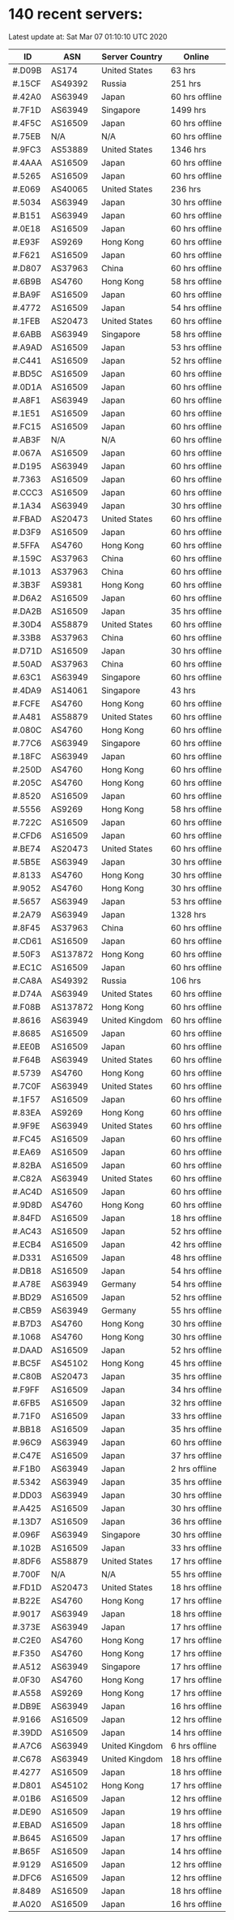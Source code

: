 # 140 recent servers:

Latest update at: Sat Mar 07 01:10:10 UTC 2020

| ID | ASN | Server Country | Online |
| -- | --- | -------------- | ------ |
| #.D09B | AS174 | United States | 63 hrs |
| #.15CF | AS49392 | Russia | 251 hrs |
| #.42A0 | AS63949 | Japan | 60 hrs offline |
| #.7F1D | AS63949 | Singapore | 1499 hrs |
| #.4F5C | AS16509 | Japan | 60 hrs offline |
| #.75EB | N/A | N/A | 60 hrs offline |
| #.9FC3 | AS53889 | United States | 1346 hrs |
| #.4AAA | AS16509 | Japan | 60 hrs offline |
| #.5265 | AS16509 | Japan | 60 hrs offline |
| #.E069 | AS40065 | United States | 236 hrs |
| #.5034 | AS63949 | Japan | 30 hrs offline |
| #.B151 | AS63949 | Japan | 60 hrs offline |
| #.0E18 | AS16509 | Japan | 60 hrs offline |
| #.E93F | AS9269 | Hong Kong | 60 hrs offline |
| #.F621 | AS16509 | Japan | 60 hrs offline |
| #.D807 | AS37963 | China | 60 hrs offline |
| #.6B9B | AS4760 | Hong Kong | 58 hrs offline |
| #.BA9F | AS16509 | Japan | 60 hrs offline |
| #.4772 | AS16509 | Japan | 54 hrs offline |
| #.1FEB | AS20473 | United States | 60 hrs offline |
| #.6ABB | AS63949 | Singapore | 58 hrs offline |
| #.A9AD | AS16509 | Japan | 53 hrs offline |
| #.C441 | AS16509 | Japan | 52 hrs offline |
| #.BD5C | AS16509 | Japan | 60 hrs offline |
| #.0D1A | AS16509 | Japan | 60 hrs offline |
| #.A8F1 | AS63949 | Japan | 60 hrs offline |
| #.1E51 | AS16509 | Japan | 60 hrs offline |
| #.FC15 | AS16509 | Japan | 60 hrs offline |
| #.AB3F | N/A | N/A | 60 hrs offline |
| #.067A | AS16509 | Japan | 60 hrs offline |
| #.D195 | AS63949 | Japan | 60 hrs offline |
| #.7363 | AS16509 | Japan | 60 hrs offline |
| #.CCC3 | AS16509 | Japan | 60 hrs offline |
| #.1A34 | AS63949 | Japan | 30 hrs offline |
| #.FBAD | AS20473 | United States | 60 hrs offline |
| #.D3F9 | AS16509 | Japan | 60 hrs offline |
| #.5FFA | AS4760 | Hong Kong | 60 hrs offline |
| #.159C | AS37963 | China | 60 hrs offline |
| #.1013 | AS37963 | China | 60 hrs offline |
| #.3B3F | AS9381 | Hong Kong | 60 hrs offline |
| #.D6A2 | AS16509 | Japan | 60 hrs offline |
| #.DA2B | AS16509 | Japan | 35 hrs offline |
| #.30D4 | AS58879 | United States | 60 hrs offline |
| #.33B8 | AS37963 | China | 60 hrs offline |
| #.D71D | AS16509 | Japan | 30 hrs offline |
| #.50AD | AS37963 | China | 60 hrs offline |
| #.63C1 | AS63949 | Singapore | 60 hrs offline |
| #.4DA9 | AS14061 | Singapore | 43 hrs |
| #.FCFE | AS4760 | Hong Kong | 60 hrs offline |
| #.A481 | AS58879 | United States | 60 hrs offline |
| #.080C | AS4760 | Hong Kong | 60 hrs offline |
| #.77C6 | AS63949 | Singapore | 60 hrs offline |
| #.18FC | AS63949 | Japan | 60 hrs offline |
| #.250D | AS4760 | Hong Kong | 60 hrs offline |
| #.205C | AS4760 | Hong Kong | 60 hrs offline |
| #.8520 | AS16509 | Japan | 60 hrs offline |
| #.5556 | AS9269 | Hong Kong | 58 hrs offline |
| #.722C | AS16509 | Japan | 60 hrs offline |
| #.CFD6 | AS16509 | Japan | 60 hrs offline |
| #.BE74 | AS20473 | United States | 60 hrs offline |
| #.5B5E | AS63949 | Japan | 30 hrs offline |
| #.8133 | AS4760 | Hong Kong | 30 hrs offline |
| #.9052 | AS4760 | Hong Kong | 30 hrs offline |
| #.5657 | AS63949 | Japan | 53 hrs offline |
| #.2A79 | AS63949 | Japan | 1328 hrs |
| #.8F45 | AS37963 | China | 60 hrs offline |
| #.CD61 | AS16509 | Japan | 60 hrs offline |
| #.50F3 | AS137872 | Hong Kong | 60 hrs offline |
| #.EC1C | AS16509 | Japan | 60 hrs offline |
| #.CA8A | AS49392 | Russia | 106 hrs |
| #.D74A | AS63949 | United States | 60 hrs offline |
| #.F08B | AS137872 | Hong Kong | 60 hrs offline |
| #.8616 | AS63949 | United Kingdom | 60 hrs offline |
| #.8685 | AS16509 | Japan | 60 hrs offline |
| #.EE0B | AS16509 | Japan | 60 hrs offline |
| #.F64B | AS63949 | United States | 60 hrs offline |
| #.5739 | AS4760 | Hong Kong | 60 hrs offline |
| #.7C0F | AS63949 | United States | 60 hrs offline |
| #.1F57 | AS16509 | Japan | 60 hrs offline |
| #.83EA | AS9269 | Hong Kong | 60 hrs offline |
| #.9F9E | AS63949 | United States | 60 hrs offline |
| #.FC45 | AS16509 | Japan | 60 hrs offline |
| #.EA69 | AS16509 | Japan | 60 hrs offline |
| #.82BA | AS16509 | Japan | 60 hrs offline |
| #.C82A | AS63949 | United States | 60 hrs offline |
| #.AC4D | AS16509 | Japan | 60 hrs offline |
| #.9D8D | AS4760 | Hong Kong | 60 hrs offline |
| #.84FD | AS16509 | Japan | 18 hrs offline |
| #.AC43 | AS16509 | Japan | 52 hrs offline |
| #.ECB4 | AS16509 | Japan | 42 hrs offline |
| #.D331 | AS16509 | Japan | 48 hrs offline |
| #.DB18 | AS16509 | Japan | 54 hrs offline |
| #.A78E | AS63949 | Germany | 54 hrs offline |
| #.BD29 | AS16509 | Japan | 52 hrs offline |
| #.CB59 | AS63949 | Germany | 55 hrs offline |
| #.B7D3 | AS4760 | Hong Kong | 30 hrs offline |
| #.1068 | AS4760 | Hong Kong | 30 hrs offline |
| #.DAAD | AS16509 | Japan | 52 hrs offline |
| #.BC5F | AS45102 | Hong Kong | 45 hrs offline |
| #.C80B | AS20473 | Japan | 35 hrs offline |
| #.F9FF | AS16509 | Japan | 34 hrs offline |
| #.6FB5 | AS16509 | Japan | 32 hrs offline |
| #.71F0 | AS16509 | Japan | 33 hrs offline |
| #.BB18 | AS16509 | Japan | 35 hrs offline |
| #.96C9 | AS63949 | Japan | 60 hrs offline |
| #.C47E | AS16509 | Japan | 37 hrs offline |
| #.F1B0 | AS63949 | Japan | 2 hrs offline |
| #.5342 | AS63949 | Japan | 35 hrs offline |
| #.DD03 | AS63949 | Japan | 30 hrs offline |
| #.A425 | AS16509 | Japan | 30 hrs offline |
| #.13D7 | AS16509 | Japan | 36 hrs offline |
| #.096F | AS63949 | Singapore | 30 hrs offline |
| #.102B | AS16509 | Japan | 33 hrs offline |
| #.8DF6 | AS58879 | United States | 17 hrs offline |
| #.700F | N/A | N/A | 55 hrs offline |
| #.FD1D | AS20473 | United States | 18 hrs offline |
| #.B22E | AS4760 | Hong Kong | 17 hrs offline |
| #.9017 | AS63949 | Japan | 18 hrs offline |
| #.373E | AS63949 | Japan | 17 hrs offline |
| #.C2E0 | AS4760 | Hong Kong | 17 hrs offline |
| #.F350 | AS4760 | Hong Kong | 17 hrs offline |
| #.A512 | AS63949 | Singapore | 17 hrs offline |
| #.0F30 | AS4760 | Hong Kong | 17 hrs offline |
| #.A558 | AS9269 | Hong Kong | 17 hrs offline |
| #.DB9E | AS63949 | Japan | 16 hrs offline |
| #.9166 | AS16509 | Japan | 12 hrs offline |
| #.39DD | AS16509 | Japan | 14 hrs offline |
| #.A7C6 | AS63949 | United Kingdom | 6 hrs offline |
| #.C678 | AS63949 | United Kingdom | 18 hrs offline |
| #.4277 | AS16509 | Japan | 18 hrs offline |
| #.D801 | AS45102 | Hong Kong | 17 hrs offline |
| #.01B6 | AS16509 | Japan | 12 hrs offline |
| #.DE90 | AS16509 | Japan | 19 hrs offline |
| #.EBAD | AS16509 | Japan | 18 hrs offline |
| #.B645 | AS16509 | Japan | 17 hrs offline |
| #.B65F | AS16509 | Japan | 14 hrs offline |
| #.9129 | AS16509 | Japan | 12 hrs offline |
| #.DFC6 | AS16509 | Japan | 12 hrs offline |
| #.8489 | AS16509 | Japan | 18 hrs offline |
| #.A020 | AS16509 | Japan | 16 hrs offline |

